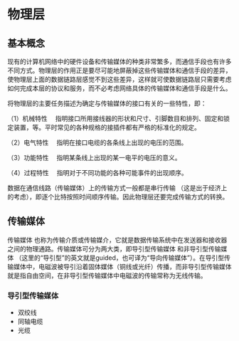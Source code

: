 # 物理层

## 基本概念

现有的计算机网络中的硬件设备和传输媒体的种类非常繁多，而通信手段也有许多不同方式。物理层的作用正是要尽可能地屏蔽掉这些传输媒体和通信手段的差异，使物理层上面的数据链路层感觉不到这些差异，这样就可使数据链路层只需要考虑如何完成本层的协议和服务，而不必考虑网络具体的传输媒体和通信手段是什么。

将物理层的主要任务描述为确定与传输媒体的接口有关的一些特性，即：

（1）机械特性 　指明接口所用接线器的形状和尺寸、引脚数目和排列、固定和锁定装置，等。平时常见的各种规格的接插件都有严格的标准化的规定。

（2）电气特性 　指明在接口电缆的各条线上出现的电压的范围。

（3）功能特性 　指明某条线上出现的某一电平的电压的意义。

（4）过程特性 　指明对于不同功能的各种可能事件的出现顺序。

数据在通信线路（传输媒体）上的传输方式一般都是串行传输 （这是出于经济上的考虑），即逐个比特按照时间顺序传输。因此物理层还要完成传输方式的转换。

## 传输媒体

传输媒体 也称为传输介质或传输媒介，它就是数据传输系统中在发送器和接收器之间的物理通路。传输媒体可分为两大类，即导引型传输媒体 和非导引型传输媒体 （这里的“导引型”的英文就是guided，也可译为“导向传输媒体”）。在导引型传输媒体中，电磁波被导引沿着固体媒体（铜线或光纤）传播，而非导引型传输媒体就是指自由空间，在非导引型传输媒体中电磁波的传输常称为无线传输。

### 导引型传输媒体

* 双绞线
* 同轴电缆
* 光缆